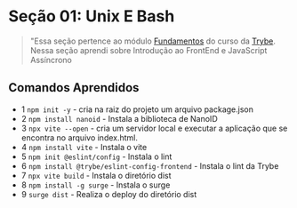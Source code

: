 # Seção 01: Unix E Bash

>"Essa seção pertence ao módulo [Fundamentos](https://github.com/Ruan-Portella/Trybe_Exercicios/tree/main/front-end) do curso da [Trybe](https://www.betrybe.com/). Nessa seção aprendi sobre Introdução ao FrontEnd e JavaScript Assíncrono

## Comandos Aprendidos

- 1 `npm init -y` - cria na raiz do projeto um arquivo package.json
- 2 `npm install nanoid` - Instala a biblioteca de NanoID
- 3 `npx vite --open` - cria um servidor local e executar a aplicação que se encontra no arquivo index.html.
- 4 `npm install vite` - Instala o vite
- 5 `npm init @eslint/config` - Instala o lint
- 6 `npm install @trybe/eslint-config-frontend` - Instala o lint da Trybe
- 7 `npx vite build` - Instala o diretório dist 
- 8 `npm install -g surge` - Instala o surge
- 9 `surge dist` - Realiza o deploy do diretório dist